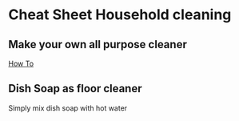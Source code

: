 # Cheat Sheet Household cleaning

## Make your own all purpose cleaner

[How To](how-to-make-all-purpose-cleaner.md)

## Dish Soap as floor cleaner

Simply mix dish soap with hot water
